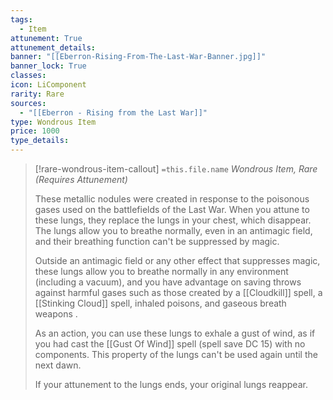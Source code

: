 ```yaml
---
tags:
  - Item
attunement: True
attunement_details: 
banner: "[[Eberron-Rising-From-The-Last-War-Banner.jpg]]"
banner_lock: True
classes:
icon: LiComponent
rarity: Rare
sources:
  - "[[Eberron - Rising from the Last War]]"
type: Wondrous Item
price: 1000
type_details: 
---
```

>[!rare-wondrous-item-callout] `=this.file.name`
>*Wondrous Item, Rare (Requires Attunement)*
>
>These metallic nodules were created in response to the poisonous gases used on the battlefields of the Last War. When you attune to these lungs, they replace the lungs in your chest, which disappear. The lungs allow you to breathe normally, even in an antimagic field, and their breathing function can't be suppressed by magic.
>
>Outside an antimagic field or any other effect that suppresses magic, these lungs allow you to breathe normally in any environment (including a vacuum), and you have advantage on saving throws against harmful gases such as those created by a [[Cloudkill]] spell, a [[Stinking Cloud]] spell, inhaled poisons, and gaseous breath weapons .
>
>As an action, you can use these lungs to exhale a gust of wind, as if you had cast the [[Gust Of Wind]] spell (spell save DC 15) with no components. This property of the lungs can't be used again until the next dawn.
>
>If your attunement to the lungs ends, your original lungs reappear.
>
>

